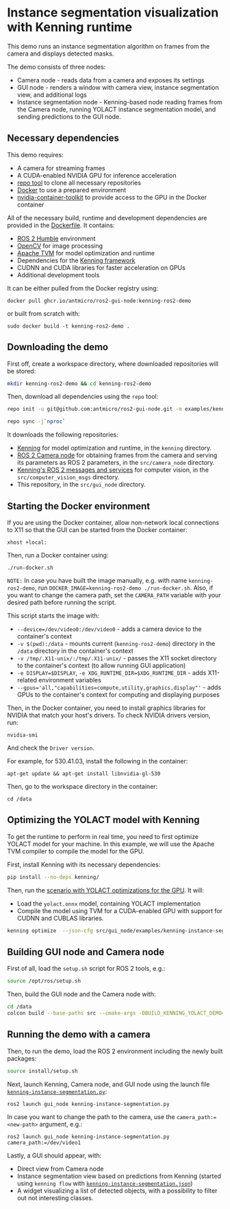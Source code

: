 # Instance segmentation visualization with Kenning runtime

This demo runs an instance segmentation algorithm on frames from the camera and displays detected masks.

The demo consists of three nodes:

* Camera node - reads data from a camera and exposes its settings
* GUI node - renders a window with camera view, instance segmentation view, and additional logs
* Instance segmentation node - Kenning-based node reading frames from the Camera node, running YOLACT instance segmentation model, and sending predictions to the GUI node.

## Necessary dependencies

This demo requires:

* A camera for streaming frames
* A CUDA-enabled NVIDIA GPU for inference acceleration
* [repo tool](https://gerrit.googlesource.com/git-repo/+/refs/heads/main/README.md) to clone all necessary repositories
* [Docker](https://www.docker.com/) to use a prepared environment
* [nvidia-container-toolkit](https://github.com/NVIDIA/nvidia-container-toolkit) to provide access to the GPU in the Docker container

All of the necessary build, runtime and development dependencies are provided in the [Dockerfile](./Dockerfile).
It contains:

* [ROS 2 Humble](https://docs.ros.org/en/humble/index.html) environment
* [OpenCV](https://github.com/opencv/opencv) for image processing
* [Apache TVM](https://github.com/apache/tvm) for model optimization and runtime
* Dependencies for the [Kenning framework](https://github.com/antmicro/kenning)
* CUDNN and CUDA libraries for faster acceleration on GPUs
* Additional development tools

It can be either pulled from the Docker registry using:

```
docker pull ghcr.io/antmicro/ros2-gui-node:kenning-ros2-demo
```

or built from scratch with:

```
sudo docker build -t kenning-ros2-demo .
```

## Downloading the demo

First off, create a workspace directory, where downloaded repositories will be stored:

```bash
mkdir kenning-ros2-demo && cd kenning-ros2-demo
```

Then, download all dependencies using the `repo` tool:

```bash
repo init -u git@github.com:antmicro/ros2-gui-node.git -m examples/kenning-instance-segmentation/manifest.xml

repo sync -j`nproc`
```

It downloads the following repositories:

* [Kenning](https://github.com/antmicro/kenning) for model optimization and runtime, in the `kenning` directory.
* [ROS 2 Camera node](https://github.com/antmicro/ros2-camera-node) for obtaining frames from the camera and serving its parameters as ROS 2 parameters, in the `src/camera_node` directory.
* [Kenning's ROS 2 messages and services](https://github.com/antmicro/ros2-kenning-computer-vision-msgs) for computer vision, in the `src/computer_vision_msgs` directory.
* This repository, in the `src/gui_node` directory.

## Starting the Docker environment

If you are using the Docker container, allow non-network local connections to X11 so that the GUI can be started from the Docker container:

```
xhost +local:
```

Then, run a Docker container using:

```
./run-docker.sh
```

`NOTE:` In case you have built the image manually, e.g. with name `kenning-ros2-demo`, run `DOCKER_IMAGE=kenning-ros2-demo ./run-docker.sh`.
Also, if you want to change the camera path, set the `CAMERA_PATH` variable with your desired path before running the script.

This script starts the image with:

* `--device=/dev/video0:/dev/video0` - adds a camera device to the container's context
* `-v $(pwd):/data` - mounts current (`kenning-ros2-demo`) directory in the `/data` directory in the container's context
* `-v /tmp/.X11-unix/:/tmp/.X11-unix/` - passes the X11 socket directory to the container's context (to allow running GUI application)
* `-e DISPLAY=$DISPLAY`, `-e XDG_RUNTIME_DIR=$XDG_RUNTIME_DIR` - adds X11-related environment variables
* `--gpus='all,"capabilities=compute,utility,graphics,display"'` - adds GPUs to the container's context for computing and displaying purposes

Then, in the Docker container, you need to install graphics libraries for NVIDIA that match your host's drivers.
To check NVIDIA drivers version, run:

```
nvidia-smi
```

And check the `Driver version`.

For example, for 530.41.03, install the following in the container:

```
apt-get update && apt-get install libnvidia-gl-530
```

Then, go to the workspace directory in the container:

```
cd /data
```

## Optimizing the YOLACT model with Kenning

To get the runtime to perform in real time, you need to first optimize YOLACT model for your machine.
In this example, we will use the Apache TVM compiler to compile the model for the GPU.

First, install Kenning with its necessary dependencies:

```bash
pip install --no-deps kenning/
```

Then, run the [scenario with YOLACT optimizations for the GPU](https://github.com/antmicro/kenning/blob/main/scripts/jsonconfigs/yolact-tvm-gpu-detection.json).
It will:

* Load the `yolact.onnx` model, containing YOLACT implementation
* Compile the model using TVM for a CUDA-enabled GPU with support for CUDNN and CUBLAS libraries.

```bash
kenning optimize  --json-cfg src/gui_node/examples/kenning-instance-segmentation/yolact-tvm-gpu-optimization.json
```

## Building GUI node and Camera node

First of all, load the `setup.sh` script for ROS 2 tools, e.g.:

```bash
source /opt/ros/setup.sh
```

Then, build the GUI node and the Camera node with:

```bash
cd /data
colcon build --base-paths src --cmake-args -DBUILD_KENNING_YOLACT_DEMO=y
```

## Running the demo with a camera

Then, to run the demo, load the ROS 2 environment including the newly built packages:

```bash
source install/setup.sh
```

Next, launch Kenning, Camera node, and GUI node using the launch file [`kenning-instance-segmentation.py`](./kenning-instance-segmentation.py):

```
ros2 launch gui_node kenning-instance-segmentation.py
```

In case you want to change the path to the camera, use the `camera_path:=<new-path>` argument, e.g.:

```
ros2 launch gui_node kenning-instance-segmentation.py camera_path:=/dev/video1
```

Lastly, a GUI should appear, with:

* Direct view from Camera node
* Instance segmentation view based on predictions from Kenning (started using `kenning flow` with [`kenning-instance-segmentation.json`](./kenning-instance-segmentation.json))
* A widget visualizing a list of detected objects, with a possibility to filter out not interesting classes.

